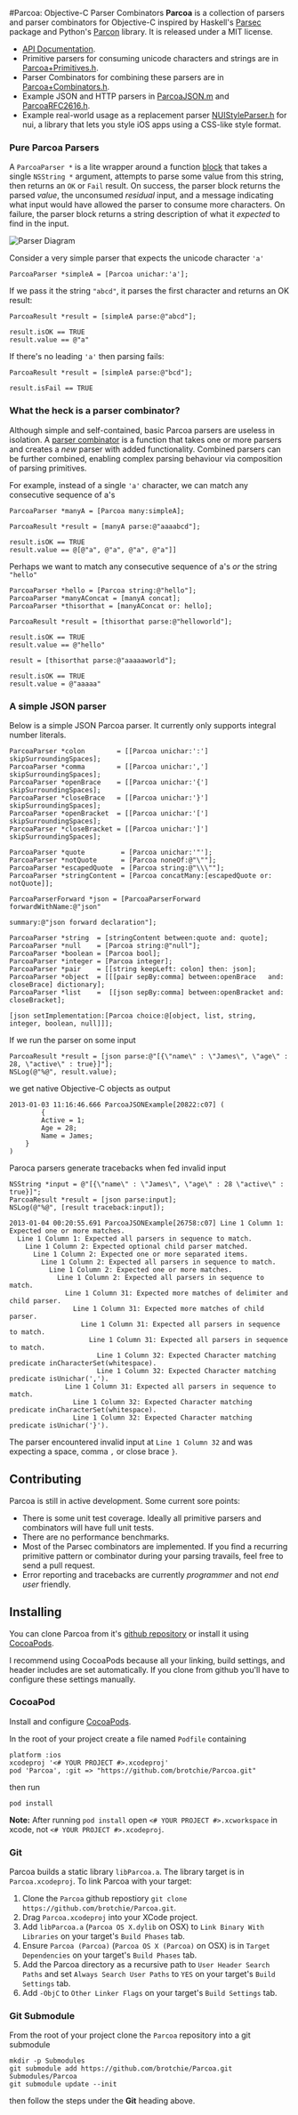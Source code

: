 #Parcoa: Objective-C Parser Combinators
**Parcoa** is a collection of parsers and parser combinators for Objective-C inspired by Haskell's [Parsec](http://www.haskell.org/haskellwiki/Parsec) package and Python's [Parcon](http://www.opengroove.org/parcon/parcon-tutorial.html) library. It is released under a MIT license.

- [API Documentation](http://brotchie.github.com/Parcoa/docs/).
- Primitive parsers for consuming unicode characters and strings are in [Parcoa+Primitives.h](https://github.com/brotchie/Parcoa/blob/master/Parcoa/Parcoa%2BPrimitives.h).
- Parser Combinators for combining these parsers are in [Parcoa+Combinators.h](https://github.com/brotchie/Parcoa/blob/master/Parcoa/Parcoa%2BCombinators.h).
- Example JSON and HTTP parsers in [ParcoaJSON.m](https://github.com/brotchie/Parcoa/blob/master/ParcoaExamples/ParcoaExamples/ParcoaJSON.m) and [ParcoaRFC2616.h](https://github.com/brotchie/Parcoa/blob/master/ParcoaExamples/ParcoaExamples/ParcoaRFC2616.m).
- Example real-world usage as a replacement parser [NUIStyleParser.h](https://github.com/brotchie/nui/blob/parcoa/NUI/Core/NUIStyleParser.m) for nui, a library that lets you style iOS apps using a CSS-like style format.

### Pure Parcoa Parsers
A `ParcoaParser *` is a lite wrapper around a function [block](http://developer.apple.com/library/ios/#documentation/cocoa/Conceptual/Blocks/Articles/00_Introduction.html) that takes a single `NSString *` argument, attempts to parse some value from this string, then returns an `OK` or `Fail` result. On success, the parser block returns the parsed *value*, the unconsumed *residual* input, and a message indicating what input would have allowed the parser to consume more characters. On failure, the parser block returns a string description of what it *expected* to find in the input.

![Parser Diagram](https://raw.github.com/brotchie/Parcoa/master/docs/diagrams/parser.png)

Consider a very simple parser that expects the unicode character `'a'`

    ParcoaParser *simpleA = [Parcoa unichar:'a'];

If we pass it the string `"abcd"`, it parses the first character and returns an OK result:

    ParcoaResult *result = [simpleA parse:@"abcd"];
    
    result.isOK == TRUE
    result.value == @"a"

If there's no leading `'a'` then parsing fails:

    ParcoaResult *result = [simpleA parse:@"bcd"];
    
    result.isFail == TRUE

### What the heck is a parser combinator?
Although simple and self-contained, basic Parcoa parsers are useless in isolation. A [parser combinator](http://en.wikipedia.org/wiki/Parser_combinator) is a function that takes one or more parsers and creates a *new* parser with added functionality. Combined parsers can be further combined, enabling complex parsing behaviour via composition of parsing primitives.

For example, instead of a single `'a'` character, we can match any consecutive sequence of a's

```
ParcoaParser *manyA = [Parcoa many:simpleA];

ParcoaResult *result = [manyA parse:@"aaaabcd"];

result.isOK == TRUE
result.value == @[@"a", @"a", @"a", @"a"]]
```

Perhaps we want to match any consecutive sequence of a's *or* the string `"hello"`
```
ParcoaParser *hello = [Parcoa string:@"hello"];
ParcoaParser *manyAConcat = [manyA concat];
ParcoaParser *thisorthat = [manyAConcat or: hello];

ParcoaResult *result = [thisorthat parse:@"helloworld"];

result.isOK == TRUE
result.value == @"hello"

result = [thisorthat parse:@"aaaaaworld"];

result.isOK == TRUE
result.value = @"aaaaa"

```
### A simple JSON parser
Below is a simple JSON Parcoa parser. It currently only supports integral number literals.

```objc
ParcoaParser *colon        = [[Parcoa unichar:':'] skipSurroundingSpaces];
ParcoaParser *comma        = [[Parcoa unichar:','] skipSurroundingSpaces];
ParcoaParser *openBrace    = [[Parcoa unichar:'{'] skipSurroundingSpaces];
ParcoaParser *closeBrace   = [[Parcoa unichar:'}'] skipSurroundingSpaces];
ParcoaParser *openBracket  = [[Parcoa unichar:'['] skipSurroundingSpaces];
ParcoaParser *closeBracket = [[Parcoa unichar:']'] skipSurroundingSpaces];

ParcoaParser *quote         = [Parcoa unichar:'"'];
ParcoaParser *notQuote      = [Parcoa noneOf:@"\""];
ParcoaParser *escapedQuote  = [Parcoa string:@"\\\""];
ParcoaParser *stringContent = [Parcoa concatMany:[escapedQuote or: notQuote]];

ParcoaParserForward *json = [ParcoaParserForward forwardWithName:@"json"
                                                         summary:@"json forward declaration"];

ParcoaParser *string  = [stringContent between:quote and: quote];
ParcoaParser *null    = [Parcoa string:@"null"];
ParcoaParser *boolean = [Parcoa bool];
ParcoaParser *integer = [Parcoa integer];
ParcoaParser *pair    = [[string keepLeft: colon] then: json];
ParcoaParser *object  = [[[pair sepBy:comma] between:openBrace   and: closeBrace] dictionary];
ParcoaParser *list    =  [[json sepBy:comma] between:openBracket and: closeBracket];

[json setImplementation:[Parcoa choice:@[object, list, string, integer, boolean, null]]];
```

If we run the parser on some input

    ParcoaResult *result = [json parse:@"[{\"name\" : \"James\", \"age\" : 28, \"active\" : true}]"];
    NSLog(@"%@", result.value);

we get native Objective-C objects as output

    2013-01-03 11:16:46.666 ParcoaJSONExample[20822:c07] (
            {
            Active = 1;
            Age = 28;
            Name = James;
        }
    )

Paroca parsers generate tracebacks when fed invalid input

    NSString *input = @"[{\"name\" : \"James\", \"age\" : 28 \"active\" : true}]";
    ParcoaResult *result = [json parse:input];
    NSLog(@"%@", [result traceback:input]);

```
2013-01-04 00:20:55.691 ParcoaJSONExample[26758:c07] Line 1 Column 1: Expected one or more matches.
  Line 1 Column 1: Expected all parsers in sequence to match.
    Line 1 Column 2: Expected optional child parser matched.
	  Line 1 Column 2: Expected one or more separated items.
		Line 1 Column 2: Expected all parsers in sequence to match.
		  Line 1 Column 2: Expected one or more matches.
			Line 1 Column 2: Expected all parsers in sequence to match.
              Line 1 Column 31: Expected more matches of delimiter and child parser.
			    Line 1 Column 31: Expected more matches of child parser.
			      Line 1 Column 31: Expected all parsers in sequence to match.
					Line 1 Column 31: Expected all parsers in sequence to match.
				  	  Line 1 Column 32: Expected Character matching predicate inCharacterSet(whitespace).
					  Line 1 Column 32: Expected Character matching predicate isUnichar(',').
			  Line 1 Column 31: Expected all parsers in sequence to match.
			    Line 1 Column 32: Expected Character matching predicate inCharacterSet(whitespace).
				Line 1 Column 32: Expected Character matching predicate isUnichar('}').
```

The parser encountered invalid input at `Line 1 Column 32` and was expecting a space, comma `,` or close brace `}`.
    
## Contributing
Parcoa is still in active development. Some current sore points:

- There is some unit test coverage. Ideally all primitive parsers and combinators will have full unit tests.
- There are no performance benchmarks.
- Most of the Parsec combinators are implemented. If you find a recurring primitive pattern or combinator during your parsing travails, feel free to send a pull request.
- Error reporting and tracebacks are currently *programmer* and not *end user* friendly.

## Installing
You can clone Parcoa from it's [github repository](https://github.com/brotchie/Parcoa) or install it using [CocoaPods](http://cocoapods.org/).

I recommend using CocoaPods because all your linking, build settings, and header includes are set automatically. If you clone from github you'll have to configure these settings manually.
### CocoaPod
Install and configure [CocoaPods](http://cocoapods.org/).

In the root of your project create a file named `Podfile` containing

    platform :ios
    xcodeproj '<# YOUR PROJECT #>.xcodeproj'
    pod 'Parcoa', :git => "https://github.com/brotchie/Parcoa.git"
    
then run

    pod install
    
**Note:** After running `pod install` open `<# YOUR PROJECT #>.xcworkspace` in xcode, not `<# YOUR PROJECT #>.xcodeproj`.
    
### Git
Parcoa builds a static library `libParcoa.a`. The library target is in `Parcoa.xcodeproj`. To link Parcoa with your target:

1. Clone the `Parcoa` github repostiory ```git clone https://github.com/brotchie/Parcoa.git```.
2. Drag `Parcoa.xcodeproj` into your XCode project.
3. Add `libParcoa.a` (`Parcoa OS X.dylib` on OSX) to `Link Binary With Libraries` on your target's `Build Phases` tab.
4. Ensure `Parcoa (Parcoa)` (`Parcoa OS X (Parcoa)` on OSX) is in `Target Dependencies` on your target's `Build Phases` tab.
5. Add the Parcoa directory as a recursive path to `User Header Search Paths` and set `Always Search User Paths` to `YES` on your target's `Build Settings` tab.
6. Add `-ObjC` to `Other Linker Flags` on your target's `Build Settings` tab.

### Git Submodule
From the root of your project clone the `Parcoa` repository into a git submodule

    mkdir -p Submodules
    git submodule add https://github.com/brotchie/Parcoa.git Submodules/Parcoa
    git submodule update --init
    
then follow the steps under the **Git** heading above.
